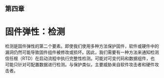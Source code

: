 ## 第四章

# 固件弹性：检测

检测是固件弹性的第二个要素。即使我们使用多种方法保护固件，软件或硬件中的漏洞仍然可能导致固件组件被修改或损坏。因此，我们需要有一种方法来通知检测信任根（RTD）在启动流程中执行完整性检测。可能对可变代码和数据组件，也可能只针对可配置数据进行检测。与保护类似，主要威胁来自软件攻击者和硬件攻击者。

